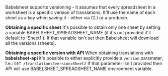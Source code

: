 Babelsheet supports versioning - it assumes that every spreadsheet in a worksheet is a specific version of translations. It'll use the name of each sheet as a key when saving it - either via CLI or a producer.

**Obtaining a specific sheet**
It's possible to obtain only one sheet by setting a variable BABELSHEET_SPREADSHEET_NAME (if it's not provided it'll default to 'Sheet1'). If that variable isn't set then Babelsheet will download all the versions (sheets).

**Obtaining a specific version with API**
When obtaining translations with **babelsheet-api** it's possible to either explicitly provide a `version` parameter, f.e.:
`GET /translations?version=Sheet2`
If that parameter isn't provided then API will use BABELSHEET_SPREADSHEET_NAME environment variable.

